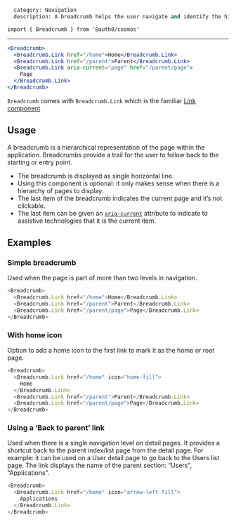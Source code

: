 ```meta
  category: Navigation
  description: A breadcrumb helps the user navigate and identify the hierarchy of page within the application.
```

`import { Breadcrumb } from '@auth0/cosmos'`

---

```jsx
<Breadcrumb>
  <Breadcrumb.Link href="/home">Home</Breadcrumb.Link>
  <Breadcrumb.Link href="/parent">Parent</Breadcrumb.Link>
  <Breadcrumb.Link aria-current="page" href="/parent/page">
    Page
  </Breadcrumb.Link>
</Breadcrumb>
```

`Breadcrumb` comes with `Breadcrumb.Link` which is the familiar [Link component](#/component/link)

## Usage

A breadcrumb is a hierarchical representation of the page within the application. Breadcrumbs provide a trail for the user to follow back to the starting or entry point.

- The breadcrumb is displayed as single horizontal line.
- Using this component is optional: it only makes sense when there is a hierarchy of pages to display.
- The last item of the breadcrumb indicates the current page and it’s not clickable.
- The last item can be given an [`aria-current`](https://www.w3.org/TR/wai-aria-1.1/#aria-current) attribute to indicate to assistive technologies that it is the current item.

## Examples

### Simple breadcrumb

Used when the page is part of more than two levels in navigation.

```js
<Breadcrumb>
  <Breadcrumb.Link href="/home">Home</Breadcrumb.Link>
  <Breadcrumb.Link href="/parent">Parent</Breadcrumb.Link>
  <Breadcrumb.Link href="/parent/page">Page</Breadcrumb.Link>
</Breadcrumb>
```

### With home icon

Option to add a home icon to the first link to mark it as the home or root page.

```js
<Breadcrumb>
  <Breadcrumb.Link href="/home" icon="home-fill">
    Home
  </Breadcrumb.Link>
  <Breadcrumb.Link href="/parent">Parent</Breadcrumb.Link>
  <Breadcrumb.Link href="/parent/page">Page</Breadcrumb.Link>
</Breadcrumb>
```

### Using a ‘Back to parent’ link

Used when there is a single navigation level on detail pages. It provides a shortcut back to the parent index/list page from the detail page. For example: it can be used on a User detail page to go back to the Users list page. The link displays the name of the parent section: “Users”, “Applications”.

```js
<Breadcrumb>
  <Breadcrumb.Link href="/home" icon="arrow-left-fill">
    Applications
  </Breadcrumb.Link>
</Breadcrumb>
```
